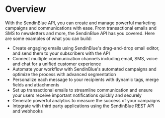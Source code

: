 # Overview

With the SendinBlue API, you can create and manage powerful marketing campaigns and communications with ease. From transactional emails and SMS to newsletters and more, the SendinBlue API has you covered. Here are some examples of what you can build:

- Create engaging emails using SendinBlue's drag-and-drop email editor, and send them to your subscribers with the API
- Connect multiple communication channels including email, SMS, voice and chat for a unified customer experience
- Automate your workflow with SendinBlue's automated campaigns and optimize the process with advanced segmentation
- Personalize each message to your recipients with dynamic tags, merge fields and attachments
- Set up transactional emails to streamline communication and ensure your users receive important notifications quickly and securely
- Generate powerful analytics to measure the success of your campaigns
- Integrate with third party applications using the SendinBlue REST API and webhooks
